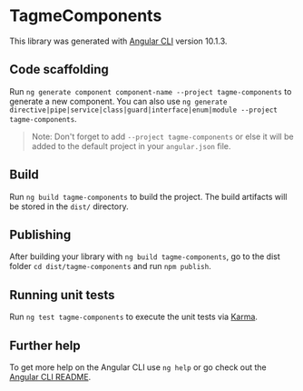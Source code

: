 # TagmeComponents

This library was generated with [Angular CLI](https://github.com/angular/angular-cli) version 10.1.3.

## Code scaffolding

Run `ng generate component component-name --project tagme-components` to generate a new component. You can also use `ng generate directive|pipe|service|class|guard|interface|enum|module --project tagme-components`.
> Note: Don't forget to add `--project tagme-components` or else it will be added to the default project in your `angular.json` file. 

## Build

Run `ng build tagme-components` to build the project. The build artifacts will be stored in the `dist/` directory.

## Publishing

After building your library with `ng build tagme-components`, go to the dist folder `cd dist/tagme-components` and run `npm publish`.

## Running unit tests

Run `ng test tagme-components` to execute the unit tests via [Karma](https://karma-runner.github.io).

## Further help

To get more help on the Angular CLI use `ng help` or go check out the [Angular CLI README](https://github.com/angular/angular-cli/blob/master/README.md).
